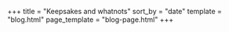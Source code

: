+++
title = "Keepsakes and whatnots"
sort_by = "date"
template = "blog.html"
page_template = "blog-page.html"
+++